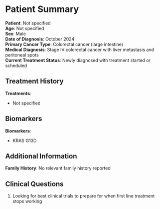 # Patient Summary

**Patient**: Not specified  
**Age**: Not specified  
**Sex**: Male  
**Date of Diagnosis**: October 2024  
**Primary Cancer Type**: Colorectal cancer (large intestine)  
**Medical Diagnosis**: Stage IV colorectal cancer with liver metastasis and peritoneal spots  
**Current Treatment Status**: Newly diagnosed with treatment started or scheduled  

## Treatment History

**Treatments**:  
- Not specified

## Biomarkers

**Biomarkers**:  
- KRAS G13D

## Additional Information

**Family History**: No relevant family history reported

## Clinical Questions

1. Looking for best clinical trials to prepare for when first line treatment stops working
